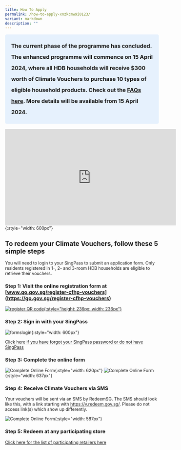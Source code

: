 ```yaml
---
title: How To Apply
permalink: /how-to-apply-xnzkcmw9i0123/
variant: markdown
description: ""
---
```

<style> .light-blue-box { background-color: #E6F1FD; padding: 20px; border-radius: 5px; font-weight: bold; font-size: 18px; line-height: 2; } </style>   <div class="light-blue-box"> The current phase of the programme has concluded. The enhanced programme will commence on 15 April 2024, where all HDB households will receive $300 worth of Climate Vouchers to purchase 10 types of eligible household products. Check out the <a href="/faq/enhanced">FAQs here</a>. More details will be available from 15 April 2024. </div>     

<br>

<iframe width="560" height="315" src="https://www.youtube.com/embed/wZbvUokJTNI" frameborder="0" allow="accelerometer; autoplay; clipboard-write; encrypted-media; gyroscope; picture-in-picture" allowfullscreen=""></iframe> {:style="width: 600px"}

 

## To redeem your Climate Vouchers, follow these 5 simple steps
You will need to login to your SingPass to submit an application form. Only residents registered in 1-, 2- and 3-room HDB households are eligible to retrieve their vouchers.


### Step 1: Visit the online registration form at [www.go.gov.sg/register-cfhp-vouchers](https://go.gov.sg/register-cfhp-vouchers)

[![register QR code](/images/register-qr-svg.svg){:style="height: 236px; width: 236px"}](https://go.gov.sg/register-cfhp-vouchers)

### Step 2: Sign in with your SingPass

![formslogin](/images/step2-formsglogin.jpg){:style="width: 600px"}

[Click here if you have forgot your SingPass password or do not have SingPass](https://www.singpass.gov.sg/)

### Step 3: Complete the online form

![Complete Online Form](/images/step3-completeform.jpg){:style="width: 620px"} ![Complete Online Form](/images/step3-mobileotp.jpg){:style="width: 637px"}

### Step 4: Receive Climate Vouchers via SMS

Your vouchers will be sent via an SMS by RedeemSG. The SMS should look like this, with a link starting with https://v.redeem.gov.sg/. Please do not access link(s) which show up differently.

![Complete Online Form](/images/step4-smsvoucher.jpg){:style="width: 587px"}

### Step 5: Redeem at any participating store

[Click here for the list of participating retailers here](/retailers/list-of-retailers/)